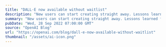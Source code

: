 ```yaml
---
title: "DALL·E now available without waitlist"
description: "New users can start creating straight away. Lessons learned from deployment and improvements to our safety systems make wider availability possible."
summary: "New users can start creating straight away. Lessons learned from deployment and improvements to our safety systems make wider availability possible."
pubDate: "Wed, 28 Sep 2022 07:00:00 GMT"
source: "OpenAI Blog"
url: "https://openai.com/blog/dall-e-now-available-without-waitlist"
thumbnail: "/assets/ai-icon.png"
---
```


